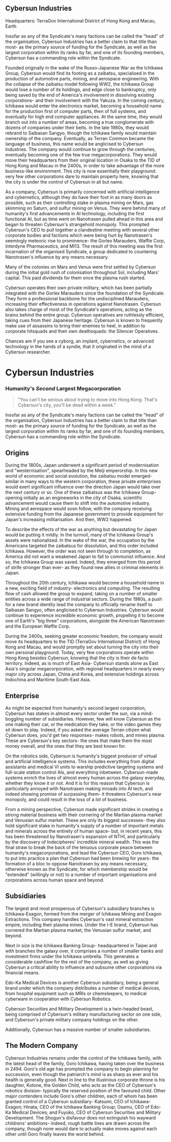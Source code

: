 ## Cybersun Industries
Headquarters: TerraGov International District of Hong Kong and Macau, Earth

Insofar as any of the Syndicate's many factions can be called the "head" of the organisation, Cybersun Industries has a better claim to that title than most- as the primary source of funding for the Syndicate, as well as the largest corporation within its ranks by far, and one of its founding members, Cybersun has a commanding role within the Syndicate.

Founded originally in the wake of the Russo-Japanese War as the Ichikawa Group, Cybersun would find its footing as a zaibatsu, specialised in the production of automotive parts, mining, and aerospace engineering. With the collapse of the zaibatsu model following WW2, the Ichikawa Group would lose a number of its holdings, and edge close to bankruptcy, only being saved by the end of America's involvement in dissolving existing corporations- and their involvement with the Yakuza. In the coming century, Ichikawa would enter the electronics market, becoming a household name for the production first of computer parts, then of full systems, and eventually for high end computer appliances. At the same time, they would branch out into a number of areas, becoming a true conglomerate with dozens of companies under their belts. In the late 1980s, they would rebrand to Saibasan Sangyo, though the Ichikawa family would maintain ownership of the company. Eventually, as Terran Common became the language of business, this name would be anglicised to Cybersun Industries. The company would continue to grow through the centuries, eventually becoming one of the few true megacorporations. They would move their headquarters from their original location in Osaka to the TID of Hong Kong and Macau in the 2400s, in order to take advantage of the more business-like environment. This city is now essentially their playground: very few other corporations dare to maintain property here, knowing that the city is under the control of Cybersun in all but name.

As a company, Cybersun is primarily concerned with artificial intelligence and cybernetics, although they do have their foot in as many doors as possible, such as their controlling stake in plasma mining on Mars, gas skimming on Saturn, and sulfur mining on Venus. They were behind many of humanity's first advancements in AI technology, including the first functional AI, but as time went on Nanotrasen pulled ahead in this area and began to threaten Cybersun's strangehold monopoly. This prompted Cybersun's CEO to pull together a clandestine meeting with several other corporate bodies and factions which were being hurt by Nanotrasen's seemingly meteoric rise to prominence- the Gorlex Marauders, Waffle Corp, Interdyne Pharmaceutics, and MI13. The result of this meeting was the first incarnation of the organised Syndicate, a group dedicated to countering Nanotrasen's influence by any means necessary.

Many of the colonies on Mars and Venus were first settled by Cybersun during the initial gold rush of colonisation throughout Sol, including Mars' capital. This paid dividends for them once the plasma rush started.

Cybersun operates their own private military, which has been partially integrated with the Gorlex Marauders since the foundation of the Syndicate. They form a professional backbone for the undisciplined Marauders, increasing their effectiveness in operations against Nanotrasen. Cybersun also takes charge of most of the Syndicate's operations, acting as the brains behind the entire group. Cybersun operatives are ruthlessly efficient, taking cues from their Japanese heritage. Cybersun is known to frequently make use of assassins to bring their enemies to heel, in addition to corporate hitsquads and their own deathsquads: the Silencer Operatives.

Chances are if you see a cyborg, an implant, cybernetics, or advanced technology in the hands of a syndie, that it originated in the mind of a Cybersun researcher.

# Cybersun Industries
### Humanity's *Second* Largest Megacorporation
> "You can't be serious about trying to move into Hong Kong. That's Cybersun's city, you'll be dead within a week."

Insofar as any of the Syndicate's many factions can be called the "head" of the organisation, Cybersun Industries has a better claim to that title than most- as the primary source of funding for the Syndicate, as well as the largest corporation within its ranks by far, and one of its founding members, Cybersun has a commanding role within the Syndicate.

## Origins
During the 1800s, Japan underwent a significant period of modernisation and "westernisation", spearheaded by the Meiji emperorship. In this new world of economic and social evolution, the zaibatsu model emerged- similar in many ways to the western corporation, these private enterprises would exert significant influence over the direction Japan would take over the next century or so. One of these zaibatsus was the Ichikawa Group- opening initially as an engineworks in the city of Osaka, scientific advancement would cause them to shift into the automotive industry. Mining and aerospace would soon follow, with the company receiving extensive funding from the Japanese government to provide equipment for Japan's increasing militarisation. And then, WW2 happened.

To describe the effects of the war as anything but devastating for Japan would be putting it mildly. In the turmoil, many of the Ichikawa Group's assets were nationalised. In the wake of the war, the occupation by the Americans targeted the zaibatsus for dissolution, and this order included Ichikawa. However, the order was not seen through to completion, as America did not want a weakened Japan to fall to communist influence. And so, the Ichikawa Group was saved. Indeed, they emerged from this period of strife stronger than ever- as they found new allies in criminal elements in Japan.

Throughout the 20th century, Ichikawa would become a household name in a new, exciting field of industry- electronics and computing. The resulting flow of cash allowed the group to expand, taking on a number of smaller entities across a wide range of industrial sectors. During the 1980s, a push for a new brand identity lead the company to officially rename itself to Saibasan Sangyo, often anglicised to Cybersun Industries. Cybersun would continue to experience incredible economic growth, propelling it to become one of Earth's "big three" corporations, alongside the American Nanotrasen and the European Waffle Corp.

During the 2400s, seeking greater economic freedom, the company would move its headquarters to the TID (TerraGov International District) of Hong Kong and Macau, and would promptly set about turning the city into their own personal playground. Today, very few corporations operate within Hong Kong besides Cybersun, knowing that the city is their de facto territory. Indeed, as is much of East Asia- Cybersun stands alone as East Asia's singular megacorporation, with regional headquarters in nearly every major city across Japan, China and Korea, and extensive holdings across Indochina and Maritime South-East Asia.

## Enterprise
As might be expected from humanity's second largest corporation, Cybersun has stakes in almost every sector under the sun, via a mind-boggling number of subsidiaries. However, few will know Cybersun as the one making their car, or the medication they take, or the video games they sit down to play. Indeed, if you asked the average Terran citizen what Cybersun does, you'd get two responses- makes robots, and mines plasma. These are Cybersun's key sectors- the ones that make them the most money overall, and the ones that they are best known for.

On the robotics side, Cybersun is humanity's biggest producer of virtual and artificial intelligence systems. This includes everything from digital assistants and medical VI units to warship predictive targeting systems and full-scale station control AIs, and everything inbetween. Cybersun-made systems enrich the lives of almost every human across the galaxy everyday, whether they know it or not. And it is for this reason that Cybersun is particularly annoyed with Nanotrasen making inroads into AI tech, and indeed showing promise of surpassing them- it threatens Cybersun's near monopoly, and could result in the loss of a *lot* of business.

From a mining perspective, Cybersun made significant strides in creating a strong material business with their cornering of the Martian plasma market and Venusian sulfur market. These are only its biggest successes- they also hold significant stake in humanity's supply of a number of important metals and minerals across the entirety of human space- but, in recent years, this has been threatened by Nanotrasen's expansion of NTHI, and particularly by the discovery of Indecipheres' incredible mineral wealth. This was the final straw to break the back of the tenuous corporate peace between humanity's megacorporations, and lead the Cybersun CEO, Goro Ichikawa, to put into practice a plan that Cybersun had been brewing for years- the formation of a bloc to oppose Nanotrasen by any means necessary, otherwise known as the Syndicate, for which membership would be "extended" (willingly or not) to a number of important organisations and corporations across human space and beyond.

## Subsidiaries
The largest and most prosperous of Cybersun's subsidiary branches is Ichikawa-Exagon, formed from the merger of Ichikawa Mining and Exagon Extractions. This company handles Cybersun's vast mineral extraction empire, including their plasma mines. Under the I-E brand, Cybersun has cornered the Martian plasma market, the Venusian sulfur market, and beyond.

Next in size is the Ichikawa Banking Group- headquartered in Taipei and with branches the galaxy over, it comprises a number of smaller banks and investment firms under the Ichikawa umbrella. This generates a considerable cashflow for the rest of the company, as well as giving Cybersun a critical ability to influence and subsume other corporations via financial means.

Edo-Ka Medical Devices is another Cybersun subsidiary, being a general brand under which the company distributes a number of medical devices, from hospital equipment such as MRIs or chemsleepers, to medical cyberware in cooperation with Cybersun Robotics.

Cybersun Securities and Military Development is a twin-headed beast, being comprised of Cybersun's military manufacturing sector on one side, and Cybersun's private military company holdings on the other.

Additionally, Cybersun has a massive number of smaller subsidiaries.

## The Modern Company
Cybersun Industries remains under the control of the Ichikawa family, with the latest head of the family, Goro Ichikawa, having taken over the business in 2494. Goro's old age has prompted the company to begin planning for succession, even though the patriarch's mind is as sharp as ever and his health is generally good. Next in line to the illustrious corporate throne is his daughter, Kotone, the Golden Child, who acts as the CEO of Cybersun's robotics division- typically the reserved position of the favoured child. Other major contenders include Goro's other children, each of whom has been granted control of a Cybersun subsidiary- Katsumi, CEO of Ichikawa-Exagon; Hinata, CEO of the Ichikawa Banking Group; Osamu, CEO of Edo-Ka Medical Devices; and Fuyuko, CEO of Cybersun Securities and Military Development. The Shogun's disfavour does not extinguish his wayward childrens' ambitions- indeed, rough battle lines are drawn across the company, though none would dare to actually make moves against each other until Goro finally leaves the world behind.